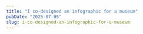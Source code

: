 ```yaml
---
title: "I co-designed an infographic for a museum"
pubDate: "2025-07-05"
slug: i-co-designed-an-infographic-for-a-museum
---
```

